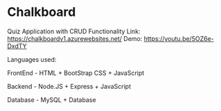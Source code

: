 # Chalkboard

  Quiz Application with CRUD Functionality
  Link: https://chalkboardv1.azurewebsites.net/
  Demo: https://youtu.be/5OZ6e-DxdTY
  

  Languages used:
  
  FrontEnd - HTML + BootStrap CSS + JavaScript
  
  Backend  - Node.JS + Express + JavaScript
  
  Database - MySQL + Database
